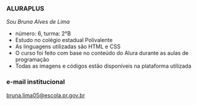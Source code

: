  ### ALURAPLUS
*Sou Bruna Alves de Lima*
- número: 6, turma: 2°B
- Estudo no colégio estadual Polivalente
- As linguagens utilizadas são HTML e CSS
- O curso foi feito com base no conteúdo do Alura durante as aulas de programação
- Todas as imagens e códigos estão disponíveis na plataforma utilizada
### e-mail institucional
bruna.lima05@escola.pr.gov.br
